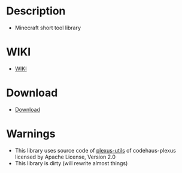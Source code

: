 # Description
- Minecraft short tool library

# WIKI
- [WIKI](wiki/Home.md)

# Download
- [Download](https://github.com/etc-repo/wbmMC/releases)

# Warnings
- This library uses source code of [plexus-utils](https://github.com/codehaus-plexus/plexus-utils) of codehaus-plexus licensed by Apache License, Version 2.0
- This library is dirty (will rewrite almost things)